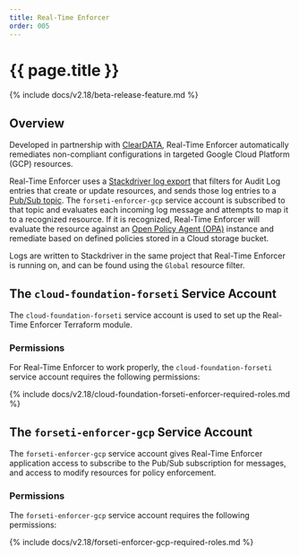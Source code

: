 ```yaml
---
title: Real-Time Enforcer
order: 005
---
```


# {{ page.title }}

{% include docs/v2.18/beta-release-feature.md %}

## Overview

Developed in partnership with [ClearDATA](https://www.cleardata.com/), Real-Time Enforcer 
automatically remediates non-compliant configurations in targeted Google Cloud Platform (GCP) resources.

Real-Time Enforcer uses a [Stackdriver log export](https://cloud.google.com/logging/docs/export/) 
that filters for Audit Log entries that create or update resources, and sends those log entries to a 
[Pub/Sub topic](https://cloud.google.com/pubsub/docs/overview). The `forseti-enforcer-gcp` service account 
is subscribed to that topic and evaluates each incoming log message and attempts to map it to a recognized resource. 
If it is recognized, Real-Time Enforcer will evaluate the resource against 
an [Open Policy Agent (OPA)](https://www.openpolicyagent.org/docs/) instance and remediate based on defined 
policies stored in a Cloud storage bucket.

Logs are written to Stackdriver in the same project that Real-Time Enforcer is running on, and can be found 
using the `Global` resource filter.

## The `cloud-foundation-forseti` Service Account

The `cloud-foundation-forseti` service account is used to set up the Real-Time Enforcer Terraform module.

### Permissions

For Real-Time Enforcer to work properly, the `cloud-foundation-forseti` service account 
requires the following permissions:

{% include docs/v2.18/cloud-foundation-forseti-enforcer-required-roles.md %}

## The `forseti-enforcer-gcp` Service Account

The `forseti-enforcer-gcp` service account gives Real-Time Enforcer application access to subscribe to the 
Pub/Sub subscription for messages, and access to modify resources for policy enforcement.

### Permissions

The `forseti-enforcer-gcp` service account requires the following permissions:

{% include docs/v2.18/forseti-enforcer-gcp-required-roles.md %}